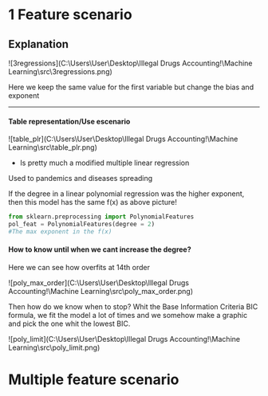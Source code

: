 <h1>1 Feature scenario</h1>



<h2>Explanation</h2>

![3regressions](C:\Users\User\Desktop\Illegal Drugs Accounting!\Machine Learning\src\3regressions.png)

Here we keep the same value for the first variable but change the bias and exponent

---

<h4>Table representation/Use escenario</h4>

![table_plr](C:\Users\User\Desktop\Illegal Drugs Accounting!\Machine Learning\src\table_plr.png)

- Is pretty much a modified multiple linear regression

Used to pandemics and diseases spreading

If the degree in a linear polynomial regression was the higher exponent, then this model has the same f(x) as above picture!

```python
from sklearn.preprocessing import PolynomialFeatures
pol_feat = PolynomialFeatures(degree = 2)
#The max exponent in the f(x)
```

<h4>How to know until when we cant increase the degree?</h4>

Here we can see how overfits at 14th order

![poly_max_order](C:\Users\User\Desktop\Illegal Drugs Accounting!\Machine Learning\src\poly_max_order.png)

Then how do we know when to stop?
	Whit the Base Information Criteria BIC formula, we fit the model a lot of times and we somehow make a graphic and pick the one whit the lowest BIC.

![poly_limit](C:\Users\User\Desktop\Illegal Drugs Accounting!\Machine Learning\src\poly_limit.png)

<h1>Multiple feature scenario</h1>

